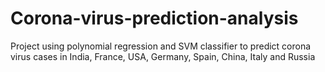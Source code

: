 # Corona-virus-prediction-analysis
Project using polynomial regression and SVM classifier to predict corona virus cases in India, France, USA, Germany, Spain, China, Italy and Russia 
